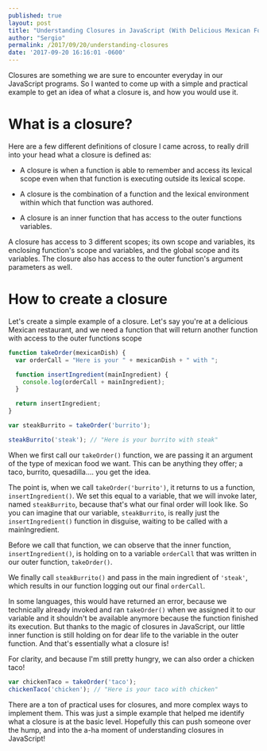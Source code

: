 ```yaml
---
published: true
layout: post
title: "Understanding Closures in JavaScript (With Delicious Mexican Food)"
author: "Sergio"
permalink: /2017/09/20/understanding-closures
date: '2017-09-20 16:16:01 -0600'
---
```


Closures are something we are sure to encounter everyday in our JavaScript programs. So I wanted to come up with a simple and practical example to get an idea of what a closure is, and how you would use it.

# What is a closure?

Here are a few different definitions of closure I came across, to really drill into your head what a closure is defined as:

- A closure is when a function is able to remember and access its lexical scope even when that function is executing outside its lexical scope.

- A closure is the combination of a function and the lexical environment within which that function was authored.

- A closure is an inner function that has access to the outer functions variables.

A closure has access to 3 different scopes; its own scope and variables, its enclosing function's scope and variables, and the global scope and its variables. The closure also has access to the outer function's argument parameters as well.

# How to create a closure

Let's create a simple example of a closure. Let's say you're at a delicious Mexican restaurant, and we need a function that will return another function with access to the outer functions scope

```javascript
function takeOrder(mexicanDish) {
  var orderCall = "Here is your " + mexicanDish + " with ";

  function insertIngredient(mainIngredient) {
    console.log(orderCall + mainIngredient);
  }

  return insertIngredient;
}

var steakBurrito = takeOrder('burrito');

steakBurrito('steak'); // "Here is your burrito with steak"
```

When we first call our `takeOrder()` function, we are passing it an argument of the type of mexican food we want. This can be anything they offer; a taco, burrito, quesadilla.... you get the idea.

The point is, when we call `takeOrder('burrito')`, it returns to us a function, `insertIngredient()`. We set this equal to a variable, that we will invoke later, named `steakBurrito`, because that's what our final order will look like. So you can imagine that our variable, `steakBurrito`, is really just the `insertIngredient()` function in disguise, waiting to be called with a mainIngredient.

Before we call that function, we can observe that the inner function, `insertIngredient()`, is holding on to a variable `orderCall` that was written in our outer function, `takeOrder()`.

We finally call `steakBurrito()` and pass in the main ingredient of `'steak'`, which results in our function logging out our final `orderCall`.

In some languages, this would have returned an error, because we technically already invoked and ran `takeOrder()` when we assigned it to our variable and it shouldn't be available anymore because the function finished its execution. But thanks to the magic of closures in JavaScript, our little inner function is still holding on for dear life to the variable in the outer function. And that's essentially what a closure is!

For clarity, and because I'm still pretty hungry, we can also order a chicken taco!

```javascript
var chickenTaco = takeOrder('taco');
chickenTaco('chicken'); // "Here is your taco with chicken"
```

There are a ton of practical uses for closures, and more complex ways to implement them. This was just a simple example that helped me identify what a closure is at the basic level. Hopefully this can push someone over the hump, and into the a-ha moment of understanding closures in JavaScript!
